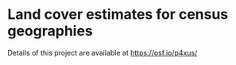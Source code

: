 # Land cover estimates for census geographies

Details of this project are available at https://osf.io/p4xus/

